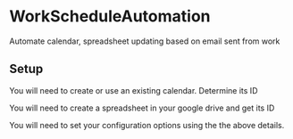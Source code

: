 # WorkScheduleAutomation
Automate calendar, spreadsheet updating based on email sent from work

## Setup
  You will need to create or use an existing calendar. Determine its ID

  You will need to create a spreadsheet in your google drive and get its ID

  You will need to set your configuration options using the the above details.

